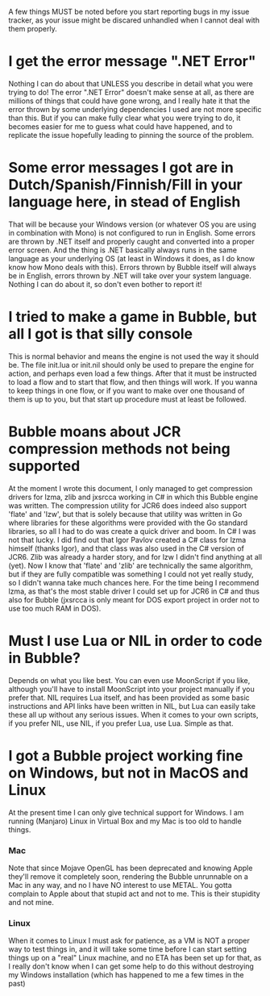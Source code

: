 A few things MUST be noted before you start reporting bugs in my issue tracker, as your issue might be discared unhandled when I cannot deal with them properly.

# I get the error message ".NET Error"

Nothing I can do about that UNLESS you describe in detail what you were trying to do! The error ".NET Error" doesn't make sense at all, as there are millions of things that could have gone wrong, and I really hate it that the error thrown by some underlying dependencies I used are not more specific than this.
But if you can make fully clear what you were trying to do, it becomes easier for me to guess what could have happened, and to replicate the issue hopefully leading to pinning the source of the problem.

# Some error messages I got are in Dutch/Spanish/Finnish/Fill in your language here, in stead of English

That will be because your Windows version (or whatever OS you are using in combination with Mono) is not configured to run in English.
Some errors are thrown by .NET itself and properly caught and converted into a proper error screen. And the thing is .NET basically always runs in the same language as your underlying OS (at least in Windows it does, as I do know know how Mono deals with this).
Errors thrown by Bubble itself will always be in English, errors thrown by .NET will take over your system language.
Nothing I can do about it, so don't even bother to report it!

# I tried to make a game in Bubble, but all I got is that silly console

This is normal behavior and means the engine is not used the way it should be.
The file init.lua or init.nil should only be used to prepare the engine for action, and perhaps even load a few things. After that it must be instructed to load a flow and to start that flow, and then things will work.
If you wanna to keep things in one flow, or if you want to make over one thousand of them is up to you, but that start up procedure must at least be followed.

# Bubble moans about JCR compression methods not being supported

At the moment I wrote this document, I only managed to get compression drivers for lzma, zlib and jxsrcca working in C# in which this Bubble engine was written.
The compression utility for JCR6 does indeed also support 'flate' and 'lzw', but that is solely because that utility was written in Go where libraries for these algorithms were provided with the Go standard libraries, so all I had to do was create a quick driver and boom. In C# I was not that lucky. I did find out that Igor Pavlov created a C# class for lzma himself (thanks Igor), and that class was also used in the C# version of JCR6. Zlib was already a harder story, and for lzw I didn't find anything at all (yet). Now I know that 'flate' and 'zlib' are technically the same algorithm, but if they are fully compatible was something I could not yet really study, so I didn't wanna take much chances here.
For the time being I recommend lzma, as that's the most stable driver I could set up for JCR6 in C# and thus also for Bubble (jxsrcca is only meant for DOS export project in order not to use too much RAM in DOS).

# Must I use Lua or NIL in order to code in Bubble?

Depends on what you like best. You can even use MoonScript if you like, although you'll have to install MoonScript into your project manually if you prefer that. NIL requires Lua itself, and has been provided as some basic instructions and API links have been written in NIL, but Lua can easily take these all up without any serious issues.
When it comes to your own scripts, if you prefer NIL, use NIL, if you prefer Lua, use Lua. Simple as that.

# I got a Bubble project working fine on Windows, but not in MacOS and Linux

At the present time I can only give technical support for Windows. I am running (Manjaro) Linux in Virtual Box and my Mac is too old to handle things. 
### Mac
Note that since Mojave OpenGL has been deprecated and knowing Apple they'll remove it completely soon, rendering the Bubble unrunnable on a Mac in any way, and no I have NO interest to use METAL. You gotta complain to Apple about that stupid act and not to me. This is their stupidity and not mine.
### Linux
When it comes to Linux I must ask for patience, as a VM is NOT a proper way to test things in, and it will take some time before I can start setting things up on a "real" Linux machine, and no ETA has been set up for that, as I really don't know when I can get some help to do this without destroying my Windows installation (which has happened to me a few times in the past)


